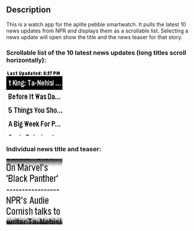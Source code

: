 ## Description

This is a watch app for the aplite pebble smartwatch. It pulls the latest 10 news updates from NPR and displays them as a scrollable list. Selecting a news update will open show the title and the news teaser for that story.

### Scrollable list of the 10 latest news updates (long titles scroll horizontally):

<img src="Pictures/News_List.png" width="150">

### Individual news title and teaser:

<img src="Pictures/News_Ind.png" width="150">
